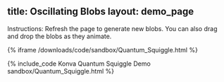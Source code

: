 title:  Oscillating Blobs
layout: demo_page
---

Instructions: Refresh the page to generate new blobs.  You can also drag and drop the blobs as they animate.

{% iframe /downloads/code/sandbox/Quantum_Squiggle.html %}

{% include_code Konva Quantum Squiggle Demo sandbox/Quantum_Squiggle.html %}